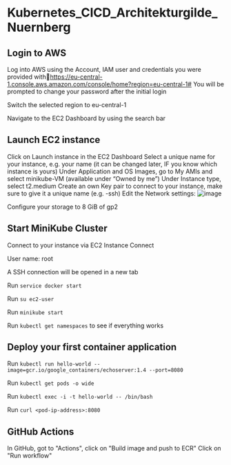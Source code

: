 # Kubernetes_CICD_Architekturgilde_Nuernberg

## Login to AWS

  Log into AWS using the Account, IAM user and credentials you were provided withhttps://eu-central-1.console.aws.amazon.com/console/home?region=eu-central-1# 
  You will be prompted to change your password after the initial login

  Switch the selected region to eu-central-1

  Navigate to the EC2 Dashboard by using the search bar


## Launch EC2 instance

  Click on Launch instance in the EC2 Dashboard
  Select a unique name for your instance, e.g. your name (it can be changed later, IF you know which instance is yours)
  Under Application and OS Images, go to My AMIs and select minikube-VM (available under “Owned by me”)
  Under Instance type, select t2.medium
  Create an own Key pair to connect to your instance, make sure to give it a unique name (e.g. <yourname>-ssh)
  Edit the Network settings:
  ![image](https://user-images.githubusercontent.com/113344386/192980055-acb8cc7c-793a-487a-980c-bee7631a0598.png)


  Configure your storage to 8 GiB of gp2

## Start MiniKube Cluster
  
  Connect to your instance via EC2 Instance Connect
  
  User name: root
  
  A SSH connection will be opened in a new tab
  
  Run `service docker start`
  
  Run `su ec2-user`
  
  Run `minikube start`
  
  Run `kubectl get namespaces` to see if everything works

## Deploy your first container application
  
  Run `kubectl run hello-world --image=gcr.io/google_containers/echoserver:1.4 --port=8080`
  
  Run `kubectl get pods -o wide`
  
  Run `kubectl exec -i -t hello-world -- /bin/bash`
  
  Run `curl <pod-ip-address>:8080`
  
## GitHub Actions
  
  In GitHub, got to "Actions", click on "Build image and push to ECR"
  Click on "Run workflow"
  
  
